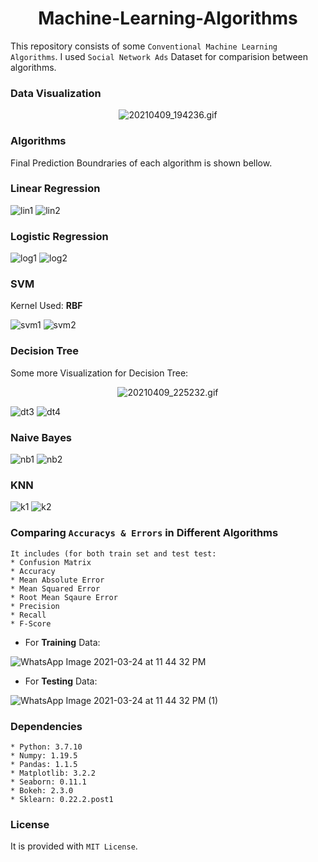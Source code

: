 # <h1 align = 'center'><b>Machine-Learning-Algorithms</b></h1>

This repository consists of some `Conventional Machine Learning Algorithms`. I used `Social Network Ads` Dataset for comparision between algorithms.

### **Data Visualization**

<center>

  ![20210409_194236.gif](https://user-images.githubusercontent.com/62256509/114194854-87936180-996d-11eb-85fd-fedaccc8fdf8.gif)

</center>

### **Algorithms**

Final Prediction Boundraries of each algorithm is shown bellow.

### **Linear Regression**

![lin1](https://user-images.githubusercontent.com/62256509/114218610-427c2900-9987-11eb-8df0-70d7ba2923e8.png)  ![lin2](https://user-images.githubusercontent.com/62256509/114218653-4e67eb00-9987-11eb-86c4-1fba654b4f00.png)

### **Logistic Regression**

![log1](https://user-images.githubusercontent.com/62256509/114218680-5c1d7080-9987-11eb-983b-abc86ff3c2eb.png)  ![log2](https://user-images.githubusercontent.com/62256509/114218719-693a5f80-9987-11eb-995d-37ac36819ab3.png)

### **SVM**

Kernel Used: **RBF**

![svm1](https://user-images.githubusercontent.com/62256509/114218785-8111e380-9987-11eb-84c3-f0c7b5a5405e.png)  ![svm2](https://user-images.githubusercontent.com/62256509/114218828-8ec76900-9987-11eb-85a4-71d2bcba169b.png)

### **Decision Tree**

Some more Visualization for Decision Tree:

<center>
  
  ![20210409_225232.gif](https://user-images.githubusercontent.com/62256509/114217841-56735b00-9986-11eb-977a-ef07521d223b.gif)
  
 </center>
 
 ![dt3](https://user-images.githubusercontent.com/62256509/114218217-c41f8700-9986-11eb-9dc0-893c4135a83e.png)  ![dt4](https://user-images.githubusercontent.com/62256509/114218255-d7325700-9986-11eb-99c0-84519f0f231f.png)

### **Naive Bayes**

![nb1](https://user-images.githubusercontent.com/62256509/114218377-f5985280-9986-11eb-97f2-d3ddb2d5a682.png)  ![nb2](https://user-images.githubusercontent.com/62256509/114218398-fc26ca00-9986-11eb-8590-220e90daf29a.png)

### **KNN**

![k1](https://user-images.githubusercontent.com/62256509/114218526-26788780-9987-11eb-91bf-39e083c54757.png)  ![k2](https://user-images.githubusercontent.com/62256509/114218562-33957680-9987-11eb-9115-5ec50b676f7f.png)


### **Comparing `Accuracys & Errors` in Different Algorithms**

```
It includes (for both train set and test test:
* Confusion Matrix
* Accuracy
* Mean Absolute Error
* Mean Squared Error
* Root Mean Sqaure Error
* Precision
* Recall
* F-Score
```

* For **Training** Data:

![WhatsApp Image 2021-03-24 at 11 44 32 PM](https://user-images.githubusercontent.com/62256509/112363431-7f93ba80-8cfb-11eb-98c7-39179f1a0632.jpeg)

* For **Testing** Data:

![WhatsApp Image 2021-03-24 at 11 44 32 PM (1)](https://user-images.githubusercontent.com/62256509/112363500-91755d80-8cfb-11eb-8594-17c443ea7afe.jpeg)


### **Dependencies**
```
* Python: 3.7.10
* Numpy: 1.19.5
* Pandas: 1.1.5
* Matplotlib: 3.2.2
* Seaborn: 0.11.1
* Bokeh: 2.3.0
* Sklearn: 0.22.2.post1
```

### **License**

It is provided with `MIT License`.

